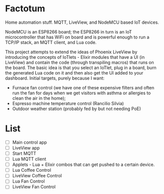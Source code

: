 # Factotum

Home automation stuff. MQTT, LiveView, and NodeMCU based IoT devices.

NodeMCU is an ESP8266 board; the ESP8266 in turn is an IoT microcontroller that has WiFi on board
and is powerful enough to run a TCP/IP stack, an MQTT client, and Lua code.

This project attempts to extend the ideas of Phoenix LiveView by introducing the concepts of
IoTlets - Elixir modules that have a UI (in LiveView) and contain the code (through transpiling
macros) that runs on the board. The basic idea is that you select an IoTlet, plug in a board,
burn the generated Lua code on it and then also get the UI added to your dashboard. Initial
targets, purely because I want:
* Furnace fan control (we have one of these expensive filters and often run the fan for days when
  we get visitors with asthma or allergies to clean the air in the home);
* Espresso machine temperature control (Rancilio Silvia)
* Outdoor weather station (probably fed by but not needing PoE)

# List

* [ ] Main control app
* [ ] LiveView app
* [ ] Start MQTT
* [ ] Lua MQTT client
* [ ] Applets - Lua + Elixir combos that can get pushed to a certain device.
* [ ] Lua Coffee Control
* [ ] LiveView Coffee Control
* [ ] Lua Fan Control
* [ ] LiveView Fan Control
